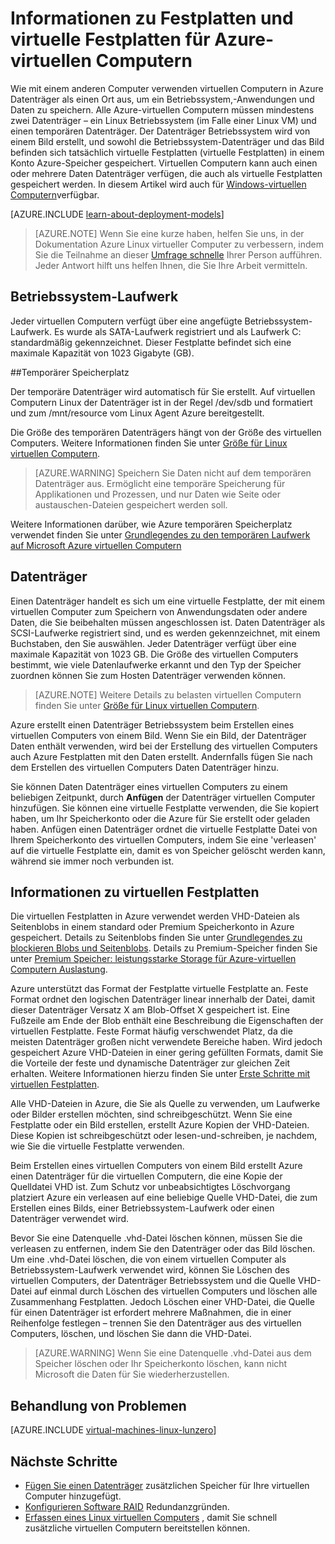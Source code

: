 <properties
    pageTitle="Informationen zu Festplatten und virtuelle Festplatten für Linux virtuellen Computern | Microsoft Azure"
    description="Lernen Sie die Grundlagen der Datenträger und virtuellen Festplatten für in Azure-virtuellen Computern Linux."
    services="virtual-machines-linux"
    documentationCenter=""
    authors="cynthn"
    manager="timlt"
    editor="tysonn"
    tags="azure-resource-manager,azure-service-management"/>

<tags
    ms.service="virtual-machines-linux"
    ms.workload="infrastructure-services"
    ms.tgt_pltfrm="vm-linux"
    ms.devlang="na"
    ms.topic="article"
    ms.date="06/16/2016"
    ms.author="cynthn"/>

# <a name="about-disks-and-vhds-for-azure-virtual-machines"></a>Informationen zu Festplatten und virtuelle Festplatten für Azure-virtuellen Computern

Wie mit einem anderen Computer verwenden virtuellen Computern in Azure Datenträger als einen Ort aus, um ein Betriebssystem,-Anwendungen und Daten zu speichern. Alle Azure-virtuellen Computern müssen mindestens zwei Datenträger – ein Linux Betriebssystem (im Falle einer Linux VM) und einen temporären Datenträger. Der Datenträger Betriebssystem wird von einem Bild erstellt, und sowohl die Betriebssystem-Datenträger und das Bild befinden sich tatsächlich virtuelle Festplatten (virtuelle Festplatten) in einem Konto Azure-Speicher gespeichert. Virtuellen Computern kann auch einen oder mehrere Daten Datenträger verfügen, die auch als virtuelle Festplatten gespeichert werden. In diesem Artikel wird auch für [Windows-virtuellen Computern](virtual-machines-windows-about-disks-vhds.md)verfügbar.

[AZURE.INCLUDE [learn-about-deployment-models](../../includes/learn-about-deployment-models-both-include.md)]

> [AZURE.NOTE] Wenn Sie eine kurze haben, helfen Sie uns, in der Dokumentation Azure Linux virtueller Computer zu verbessern, indem Sie die Teilnahme an dieser [Umfrage schnelle](https://aka.ms/linuxdocsurvey) Ihrer Person aufführen. Jeder Antwort hilft uns helfen Ihnen, die Sie Ihre Arbeit vermitteln.

## <a name="operating-system-disk"></a>Betriebssystem-Laufwerk

Jeder virtuellen Computern verfügt über eine angefügte Betriebssystem-Laufwerk. Es wurde als SATA-Laufwerk registriert und als Laufwerk C: standardmäßig gekennzeichnet. Dieser Festplatte befindet sich eine maximale Kapazität von 1023 Gigabyte (GB). 

##<a name="temporary-disk"></a>Temporärer Speicherplatz

Der temporäre Datenträger wird automatisch für Sie erstellt. Auf virtuellen Computern Linux der Datenträger ist in der Regel /dev/sdb und formatiert und zum /mnt/resource vom Linux Agent Azure bereitgestellt.

Die Größe des temporären Datenträgers hängt von der Größe des virtuellen Computers. Weitere Informationen finden Sie unter [Größe für Linux virtuellen Computern](virtual-machines-linux-sizes.md).

>[AZURE.WARNING] Speichern Sie Daten nicht auf dem temporären Datenträger aus. Ermöglicht eine temporäre Speicherung für Applikationen und Prozessen, und nur Daten wie Seite oder austauschen-Dateien gespeichert werden soll. 

Weitere Informationen darüber, wie Azure temporären Speicherplatz verwendet finden Sie unter [Grundlegendes zu den temporären Laufwerk auf Microsoft Azure virtuellen Computern](https://blogs.msdn.microsoft.com/mast/2013/12/06/understanding-the-temporary-drive-on-windows-azure-virtual-machines/)

## <a name="data-disk"></a>Datenträger

Einen Datenträger handelt es sich um eine virtuelle Festplatte, der mit einem virtuellen Computer zum Speichern von Anwendungsdaten oder andere Daten, die Sie beibehalten müssen angeschlossen ist. Daten Datenträger als SCSI-Laufwerke registriert sind, und es werden gekennzeichnet, mit einem Buchstaben, den Sie auswählen.  Jeder Datenträger verfügt über eine maximale Kapazität von 1023 GB. Die Größe des virtuellen Computers bestimmt, wie viele Datenlaufwerke erkannt und den Typ der Speicher zuordnen können Sie zum Hosten Datenträger verwenden können.

>[AZURE.NOTE] Weitere Details zu belasten virtuellen Computern finden Sie unter [Größe für Linux virtuellen Computern](virtual-machines-linux-sizes.md).

Azure erstellt einen Datenträger Betriebssystem beim Erstellen eines virtuellen Computers von einem Bild. Wenn Sie ein Bild, der Datenträger Daten enthält verwenden, wird bei der Erstellung des virtuellen Computers auch Azure Festplatten mit den Daten erstellt. Andernfalls fügen Sie nach dem Erstellen des virtuellen Computers Daten Datenträger hinzu.

Sie können Daten Datenträger eines virtuellen Computers zu einem beliebigen Zeitpunkt, durch **Anfügen** der Datenträger virtuellen Computer hinzufügen. Sie können eine virtuelle Festplatte verwenden, die Sie kopiert haben, um Ihr Speicherkonto oder die Azure für Sie erstellt oder geladen haben. Anfügen einen Datenträger ordnet die virtuelle Festplatte Datei von Ihrem Speicherkonto des virtuellen Computers, indem Sie eine 'verleasen' auf die virtuelle Festplatte ein, damit es von Speicher gelöscht werden kann, während sie immer noch verbunden ist.

## <a name="about-vhds"></a>Informationen zu virtuellen Festplatten

Die virtuellen Festplatten in Azure verwendet werden VHD-Dateien als Seitenblobs in einem standard oder Premium Speicherkonto in Azure gespeichert. Details zu Seitenblobs finden Sie unter [Grundlegendes zu blockieren Blobs und Seitenblobs](https://msdn.microsoft.com/library/ee691964.aspx). Details zu Premium-Speicher finden Sie unter [Premium Speicher: leistungsstarke Storage für Azure-virtuellen Computern Auslastung](../storage/storage-premium-storage.md).

Azure unterstützt das Format der Festplatte virtuelle Festplatte an. Feste Format ordnet den logischen Datenträger linear innerhalb der Datei, damit dieser Datenträger Versatz X am Blob-Offset X gespeichert ist. Eine Fußzeile am Ende der Blob enthält eine Beschreibung die Eigenschaften der virtuellen Festplatte. Feste Format häufig verschwendet Platz, da die meisten Datenträger großen nicht verwendete Bereiche haben. Wird jedoch gespeichert Azure VHD-Dateien in einer gering gefüllten Formats, damit Sie die Vorteile der feste und dynamische Datenträger zur gleichen Zeit erhalten. Weitere Informationen hierzu finden Sie unter [Erste Schritte mit virtuellen Festplatten](https://technet.microsoft.com/library/dd979539.aspx).

Alle VHD-Dateien in Azure, die Sie als Quelle zu verwenden, um Laufwerke oder Bilder erstellen möchten, sind schreibgeschützt. Wenn Sie eine Festplatte oder ein Bild erstellen, erstellt Azure Kopien der VHD-Dateien. Diese Kopien ist schreibgeschützt oder lesen-und-schreiben, je nachdem, wie Sie die virtuelle Festplatte verwenden.

Beim Erstellen eines virtuellen Computers von einem Bild erstellt Azure einen Datenträger für die virtuellen Computern, die eine Kopie der Quelldatei VHD ist. Zum Schutz vor unbeabsichtigtes Löschvorgang platziert Azure ein verleasen auf eine beliebige Quelle VHD-Datei, die zum Erstellen eines Bilds, einer Betriebssystem-Laufwerk oder einen Datenträger verwendet wird.

Bevor Sie eine Datenquelle .vhd-Datei löschen können, müssen Sie die verleasen zu entfernen, indem Sie den Datenträger oder das Bild löschen. Um eine .vhd-Datei löschen, die von einem virtuellen Computer als Betriebssystem-Laufwerk verwendet wird, können Sie Löschen des virtuellen Computers, der Datenträger Betriebssystem und die Quelle VHD-Datei auf einmal durch Löschen des virtuellen Computers und löschen alle Zusammenhang Festplatten. Jedoch Löschen einer VHD-Datei, die Quelle für einen Datenträger ist erfordert mehrere Maßnahmen, die in einer Reihenfolge festlegen – trennen Sie den Datenträger aus des virtuellen Computers, löschen, und löschen Sie dann die VHD-Datei.

>[AZURE.WARNING] Wenn Sie eine Datenquelle .vhd-Datei aus dem Speicher löschen oder Ihr Speicherkonto löschen, kann nicht Microsoft die Daten für Sie wiederherzustellen.


## <a name="troubleshooting"></a>Behandlung von Problemen
[AZURE.INCLUDE [virtual-machines-linux-lunzero](../../includes/virtual-machines-linux-lunzero.md)]

## <a name="next-steps"></a>Nächste Schritte

-  [Fügen Sie einen Datenträger](virtual-machines-linux-add-disk.md) zusätzlichen Speicher für Ihre virtuellen Computer hinzugefügt.
-  [Konfigurieren Software RAID](virtual-machines-linux-configure-raid.md) Redundanzgründen.
-  [Erfassen eines Linux virtuellen Computers](virtual-machines-linux-classic-capture-image.md) , damit Sie schnell zusätzliche virtuellen Computern bereitstellen können.


